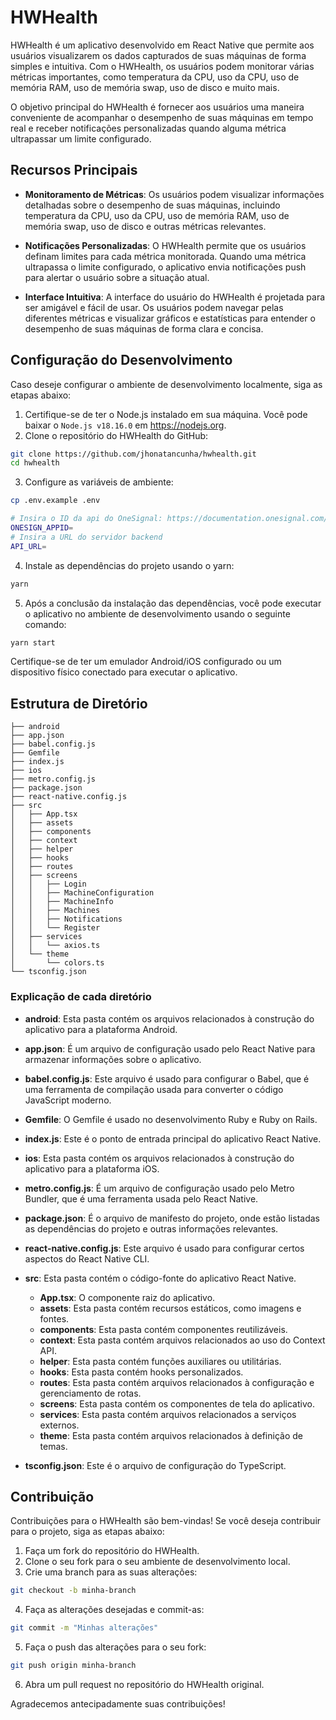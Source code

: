 # HWHealth

HWHealth é um aplicativo desenvolvido em React Native que permite aos usuários visualizarem os dados capturados de suas máquinas de forma simples e intuitiva. Com o HWHealth, os usuários podem monitorar várias métricas importantes, como temperatura da CPU, uso da CPU, uso de memória RAM, uso de memória swap, uso de disco e muito mais.

O objetivo principal do HWHealth é fornecer aos usuários uma maneira conveniente de acompanhar o desempenho de suas máquinas em tempo real e receber notificações personalizadas quando alguma métrica ultrapassar um limite configurado.

## Recursos Principais

- **Monitoramento de Métricas**: Os usuários podem visualizar informações detalhadas sobre o desempenho de suas máquinas, incluindo temperatura da CPU, uso da CPU, uso de memória RAM, uso de memória swap, uso de disco e outras métricas relevantes.

- **Notificações Personalizadas**: O HWHealth permite que os usuários definam limites para cada métrica monitorada. Quando uma métrica ultrapassa o limite configurado, o aplicativo envia notificações push para alertar o usuário sobre a situação atual.

- **Interface Intuitiva**: A interface do usuário do HWHealth é projetada para ser amigável e fácil de usar. Os usuários podem navegar pelas diferentes métricas e visualizar gráficos e estatísticas para entender o desempenho de suas máquinas de forma clara e concisa.


## Configuração do Desenvolvimento

Caso deseje configurar o ambiente de desenvolvimento localmente, siga as etapas abaixo:

1. Certifique-se de ter o Node.js instalado em sua máquina. Você pode baixar o `Node.js v18.16.0` em https://nodejs.org.
2. Clone o repositório do HWHealth do GitHub:

```bash
git clone https://github.com/jhonatancunha/hwhealth.git
cd hwhealth
```

3. Configure as variáveis de ambiente:

```bash
cp .env.example .env
```

```bash
# Insira o ID da api do OneSignal: https://documentation.onesignal.com/docs/keys-and-ids
ONESIGN_APPID=
# Insira a URL do servidor backend
API_URL=
```


4. Instale as dependências do projeto usando o yarn:

```bash
yarn
```

5. Após a conclusão da instalação das dependências, você pode executar o aplicativo no ambiente de desenvolvimento usando o seguinte comando:

```bash
yarn start
```

Certifique-se de ter um emulador Android/iOS configurado ou um dispositivo físico conectado para executar o aplicativo.


## Estrutura de Diretório

```
├── android
├── app.json
├── babel.config.js
├── Gemfile
├── index.js
├── ios
├── metro.config.js
├── package.json
├── react-native.config.js
├── src
│   ├── App.tsx
│   ├── assets
│   ├── components
│   ├── context
│   ├── helper
│   ├── hooks
│   ├── routes
│   ├── screens
│   │   ├── Login
│   │   ├── MachineConfiguration
│   │   ├── MachineInfo
│   │   ├── Machines
│   │   ├── Notifications
│   │   └── Register
│   ├── services
│   │   └── axios.ts
│   └── theme
│       └── colors.ts
└── tsconfig.json
```

### Explicação de cada diretório


- **android**: Esta pasta contém os arquivos relacionados à construção do aplicativo para a plataforma Android.
- **app.json**: É um arquivo de configuração usado pelo React Native para armazenar informações sobre o aplicativo.

- **babel.config.js**: Este arquivo é usado para configurar o Babel, que é uma ferramenta de compilação usada para converter o código JavaScript moderno.

- **Gemfile**: O Gemfile é usado no desenvolvimento Ruby e Ruby on Rails.

- **index.js**: Este é o ponto de entrada principal do aplicativo React Native.

- **ios**: Esta pasta contém os arquivos relacionados à construção do aplicativo para a plataforma iOS.

- **metro.config.js**: É um arquivo de configuração usado pelo Metro Bundler, que é uma ferramenta usada pelo React Native.

- **package.json**: É o arquivo de manifesto do projeto, onde estão listadas as dependências do projeto e outras informações relevantes.

- **react-native.config.js**: Este arquivo é usado para configurar certos aspectos do React Native CLI.

- **src**: Esta pasta contém o código-fonte do aplicativo React Native.
  - **App.tsx**: O componente raiz do aplicativo.
  - **assets**: Esta pasta contém recursos estáticos, como imagens e fontes.
  - **components**: Esta pasta contém componentes reutilizáveis.
  - **context**: Esta pasta contém arquivos relacionados ao uso do Context API.
  - **helper**: Esta pasta contém funções auxiliares ou utilitárias.
  - **hooks**: Esta pasta contém hooks personalizados.
  - **routes**: Esta pasta contém arquivos relacionados à configuração e gerenciamento de rotas.
  - **screens**: Esta pasta contém os componentes de tela do aplicativo.
  - **services**: Esta pasta contém arquivos relacionados a serviços externos.
  - **theme**: Esta pasta contém arquivos relacionados à definição de temas.

- **tsconfig.json**: Este é o arquivo de configuração do TypeScript.

## Contribuição

Contribuições para o HWHealth são bem-vindas! Se você deseja contribuir para o projeto, siga as etapas abaixo:

1. Faça um fork do repositório do HWHealth.
2. Clone o seu fork para o seu ambiente de desenvolvimento local.
3. Crie uma branch para as suas alterações:

```bash
git checkout -b minha-branch
```
4. Faça as alterações desejadas e commit-as:
   
```bash
git commit -m "Minhas alterações"
```

5. Faça o push das alterações para o seu fork:

```bash
git push origin minha-branch
```

6. Abra um pull request no repositório do HWHealth original.

Agradecemos antecipadamente suas contribuições!
